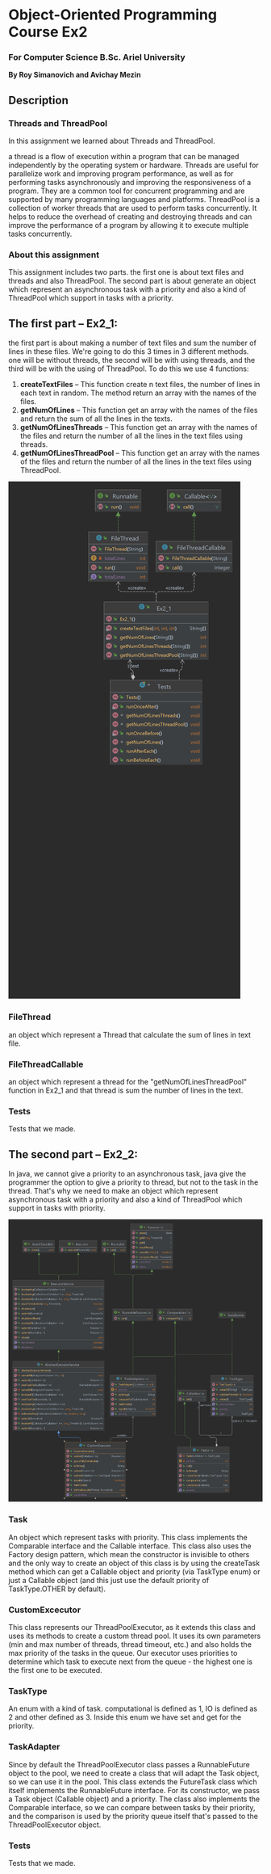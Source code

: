 # Object-Oriented Programming Course Ex2
### For Computer Science B.Sc. Ariel University

**By Roy Simanovich and Avichay Mezin**

## Description
### Threads and ThreadPool
In this assignment we learned about Threads and ThreadPool.

a thread is a flow of execution within a program that can be
managed independently by the operating system or hardware.
Threads are useful for parallelize work and improving program
performance, as well as for performing tasks asynchronously and
improving the responsiveness of a program. They are a common tool
for concurrent programming and are supported by many
programming languages and platforms. ThreadPool is a collection
of worker threads that are used to perform tasks concurrently.
It helps to reduce the overhead of creating and destroying threads
and can improve the performance of a program by allowing it to
execute multiple tasks concurrently.  

### About this assignment
This assignment includes two parts. the first one is about text
files and threads and also ThreadPool. The second part is about
generate an object which represent an asynchronous task with a
priority and also a kind of ThreadPool which support in tasks with
a priority.

## The first part – Ex2_1:
the first part is about making a number of text files and sum the
number of lines in these files.  We're going to do this 3 times
in 3 different methods. one will be without threads, the second
will be with using threads, and the third will be with the using
of ThreadPool. To do this we use 4 functions:  
1) **createTextFiles** – This function create n text files, the 
number of lines in each text in random. The method return an array
with the names of the files.
2) **getNumOfLines** – This function get an array with the names 
of the files and return the sum of all the lines in the texts.
3) **getNumOfLinesThreads** – This function get an array with the 
names of the files and return the number of all the lines in the text
files using threads.
4) **getNumOfLinesThreadPool** – This function get an array with the
names of the files and return the number of all the lines in the text
files using ThreadPool.  

![UML.png](src%2FEx2_1%2FUML.png)

### FileThread  
an object which represent a Thread that calculate the sum of lines
in text file.

### FileThreadCallable  
an object which represent a thread for the "getNumOfLinesThreadPool"
function in Ex2_1 and that thread is sum the number of lines in the text.

### Tests
Tests that we made.

## The second part – Ex2_2:
In java, we cannot give a priority to an asynchronous task, java give the
programmer the option to give a priority to thread,  but not to the task
in the thread. That's why we need to make an object which represent
asynchronous task with a priority and also a kind of ThreadPool which
support in tasks with priority.

![UML.png](src%2FEx2_2%2FUML.png)

### Task
An object which represent tasks with priority. This class implements
the Comparable interface and the Callable interface. This class also
uses the Factory design pattern, which mean the constructor is invisible
to others and the only way to create an object of this class is by using
the createTask method which can get a Callable object and priority
(via TaskType enum) or just a Callable object (and this just use the
default priority of TaskType.OTHER by default).


### CustomExcecutor
This class represents our ThreadPoolExecutor, as it extends this class
and uses its methods to create a custom thread pool. It uses its own
parameters (min and max number of threads, thread timeout, etc.) and
also holds the max priority of the tasks in the queue. Our executor uses
priorities to determine which task to execute next from the queue - the highest
one is the first one to be executed.

### TaskType
An enum with a kind of task. computational is defined as 1, IO is
defined as 2 and other defined as 3. Inside this enum we have set 
and get for the priority.

### TaskAdapter
Since by default the ThreadPoolExecutor class passes a RunnableFuture object
to the pool, we need to create a class that will adapt the Task object, so we
can use it in the pool. This class extends the FutureTask class which itself
implements the RunnableFuture interface. For its constructor, we pass a Task
object (Callable object) and a priority. The class also implements the Comparable
interface, so we can compare between tasks by their priority, and the comparison is
used by the priority queue itself that's passed to the ThreadPoolExecutor object.

### Tests
Tests that we made.
